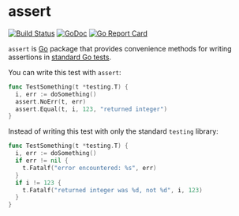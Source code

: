 # assert

[![Build Status](https://travis-ci.org/arschles/assert.svg?branch=master)](https://travis-ci.org/arschles/assert)
[![GoDoc](https://godoc.org/github.com/arschles/assert?status.svg)](https://godoc.org/github.com/arschles/assert)
[![Go Report Card](http://goreportcard.com/badge/arschles/assert)](http://goreportcard.com/report/arschles/assert)

`assert` is [Go](http://golang.org/) package that provides convenience methods
for writing assertions in [standard Go tests](http://godoc.org/testing).

You can write this test with `assert`:

```go
func TestSomething(t *testing.T) {
  i, err := doSomething()
  assert.NoErr(t, err)
  assert.Equal(t, i, 123, "returned integer")
}
```

Instead of writing this test with only the standard `testing` library:

```go
func TestSomething(t *testing.T) {
  i, err := doSomething()
  if err != nil {
    t.Fatalf("error encountered: %s", err)
  }
  if i != 123 {
    t.Fatalf("returned integer was %d, not %d", i, 123)
  }
}
```

